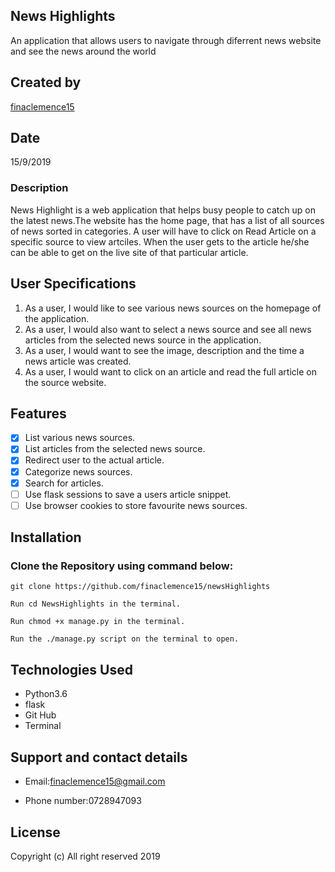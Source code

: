 ## News Highlights

An application that allows users to navigate through diferrent news website and see the news around the world 

## Created by 

[finaclemence15](https://github.com/finaclemence15)

## Date

15/9/2019

### Description

News Highlight is a web application that helps busy people to catch up on the latest news.The website has the home page, that has a list of all sources of news sorted in categories. A user will have to click on Read Article on a specific source to view artciles. When the user gets to the article he/she can be able to get on the live site of that particular article.

## User Specifications

1. As a user, I would like to see various news sources on the homepage of the application.
2. As a user, I would also want to select a news source and see all news articles from the selected news source in the application.
3. As a user, I would want to see the image, description and the time a news article was created.
4. As a user, I would want to click on an article and read the full article on the source website.

## Features

 - [x]  List various news sources. 
 - [x] List articles from the selected news source.
 - [x] Redirect user to the actual article.
 - [x] Categorize news sources.
 - [x] Search for articles.
 - [ ] Use flask sessions to save a users article snippet.
 - [ ] Use browser cookies to store favourite news sources.

## Installation

 ### Clone  the Repository using  command below:

```
git clone https://github.com/finaclemence15/newsHighlights

Run cd NewsHighlights in the terminal.

Run chmod +x manage.py in the terminal.

Run the ./manage.py script on the terminal to open.
```

## Technologies Used

* Python3.6
* flask
* Git Hub
* Terminal

## Support and contact details

+ Email:finaclemence15@gmail.com
- Phone number:0728947093

## License

Copyright (c) All right reserved 2019


